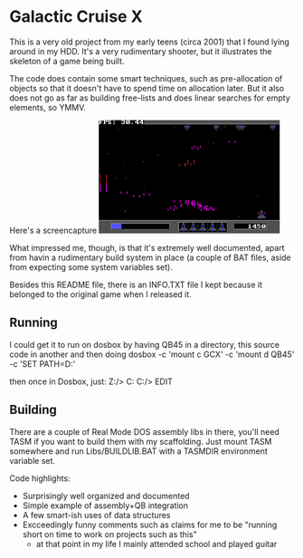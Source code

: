 Galactic Cruise X
=================

This is a very old project from my early teens (circa 2001) that I found lying around in my HDD.
It's a very rudimentary shooter, but it illustrates the skeleton of a game being built.

The code does contain some smart techniques, such as pre-allocation of objects so that it doesn't have to spend time on allocation later. But it also does not go as far as building free-lists and does linear searches for empty elements, so YMMV.

Here's a screencapture
![](GCX.GIF)

What impressed me, though, is that it's extremely well documented, apart from havin a rudimentary build system in place (a couple of BAT files, aside from expecting some system variables set).

Besides this README file, there is an INFO.TXT file I kept because it belonged to the original game when I released it.

Running
-------

I could get it to run on dosbox by having QB45 in a directory, this source code in another and then doing
dosbox -c 'mount c GCX' -c 'mount d QB45' -c 'SET PATH=D:'

then once in Dosbox, just:
Z:/> C:
C:/> EDIT

Building
--------

There are a couple of Real Mode DOS assembly libs in there, you'll need TASM if you want to build them with my scaffolding.
Just mount TASM somewhere and run Libs/BUILDLIB.BAT with a TASMDIR environment variable set.

Code highlights:
* Surprisingly well organized and documented
* Simple example of assembly+QB integration
* A few smart-ish uses of data structures
* Excceedingly funny comments such as claims for me to be "running short on time to work on projects such as this"
	- at that point in my life I mainly attended school and played guitar
